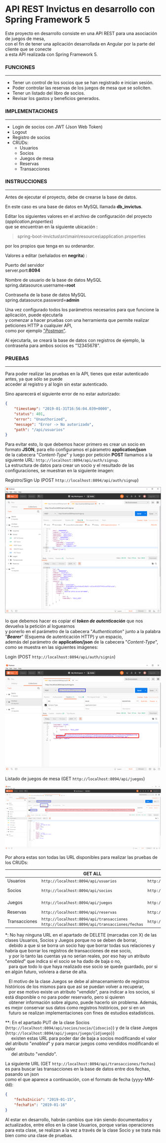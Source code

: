 # API REST Invictus en desarrollo con Spring Framework 5

Este proyecto en desarrollo consiste en una API REST para una asociación de juegos de mesa,   
con el fin de tener una aplicación desarrollada en Angular por la parte del cliente que se conecte   
a esta API realizada con Spring Framework 5.

### FUNCIONES
---
* Tener un control de los socios que se han registrado e inician sesión.
* Poder controlar las reservas de los juegos de mesa que se soliciten.
* Tener un listado del libro de socios.
* Revisar los gastos y beneficios generados.

### IMPLEMENTACIONES
---
* Login de socios con JWT (Json Web Token)
* Logout
* Registro de socios
* CRUDs:
    * Usuarios
    * Socios
    * Juegos de mesa
    * Reservas
    * Transacciones

### INSTRUCCIONES
---
Antes de ejecutar el proyecto, debe de crearse la base de datos.

En este caso es una base de datos en MySQL llamada **db_invictus**.

Editar los siguientes valores en el archivo de configuración del proyecto (_application.properties_)  
que se encuentran en la siguiente ubicación :

> spring-boot-invictus\src\main\resources\application.properties

por los propios que tenga en su ordenardor. 

Valores a editar (señalados en **negrita**) :

Puerto del servidor  
server.port:**8094** 

Nombre de usuario de la base de datos MySQL  
spring.datasource.username=**root**  

Contraseña de la base de datos MySQL  
spring.datasource.password=**admin**  

Una vez configurado todos los parámetros necesarios para que funcione la aplicación, puede ejecutarla  
y comenzar a hacer pruebas con una herramienta que permite realizar peticiones HTTP a cualquier API,  
como por ejemplo ["_Postman_"](https://www.getpostman.com/).

Al ejecutarla, se creará la base de datos con registros de ejemplo, la contraseña para ambos socios es "12345678".

### PRUEBAS
---
Para poder realizar las pruebas en la API, tienes que estar autenticado antes, ya que sólo se puede  
acceder al registro y al login sin estar autenticado.  

Sino aparecerá el siguiente error de no estar autorizado:

```json
{  
    "timestamp": "2019-01-31T16:56:04.039+0000",  
    "status": 401,  
    "error": "Unauthorized",  
    "message": "Error -> No autorizado",  
    "path": "/api/usuarios"  
}
```

Para evitar esto, lo que debemos hacer primero es crear un socio en formato **JSON**, para ello configuramos el párametro **application/json**   
de la cabecera "_Content-Type_" y luego por petición **POST** llamamos a la siguiente URL: `http://localhost:8094/api/auth/signup`.   
La estructura de datos para crear un socio y el resultado de las configuraciones, se muestran en la siguiente imagen:

Registro/Sign Up (POST `http://localhost:8094/api/auth/signup`)

![Registro](https://github.com/AlejandroVirlan/spring-boot-invictus/blob/master/registro.png)


lo que debemos hacer es copiar el **_token de autenticación_** que nos devuelva la petición al loguearnos   
y ponerlo en el parámetro de la cabecera "_Authentication_" junto a la palabra "**_Bearer_**" (Esquema de autenticación HTTP) y un espacio,   
además del parámetro de **application/json** de la cabecera "_Content-Type_", como se muestra en las siguientes imágenes: 

Login (POST `http://localhost:8094/api/auth/signin`)

![Login](https://github.com/AlejandroVirlan/spring-boot-invictus/blob/master/login.png)

Listado de juegos de mesa (GET `http://localhost:8094/api/juegos`)

![Token](https://github.com/AlejandroVirlan/spring-boot-invictus/blob/master/token.png)
 
Por ahora estas son todas las URL disponibles para realizar las pruebas de los CRUDs:

|                  | GET ALL                            | GET                                            | POST                               | PUT                                            | DELETE                                         |
| -----------      | -----------                        | -----------                                    |-----------                         | -----------                                    | -----------                                    |
| Usuarios         | `http://localhost:8094/api/usuarios`| `http://localhost:8094/api/usuarios/{idusuario}`| `http://localhost:8094/api/usuarios`| `http://localhost:8094/api/usuarios/{idusuario}` | * X |
| Socios           | `http://localhost:8094/api/socios`  | `http://localhost:8094/api/socios/{idsocio}`    | `http://localhost:8094/api/socios`  | `http://localhost:8094/api/socios/{idsocio}`</br>** `http://localhost:8094/api/socios/socio/{idsocio}` |* X|
| Juegos           | `http://localhost:8094/api/juegos`  | `http://localhost:8094/api/juegos/{idjuego}`    | `http://localhost:8094/api/juegos`  | `http://localhost:8094/api/juegos/{idjuego}`</br>** `http://localhost:8094/api/juegos/juego/{idjuego}` | * X |
| Reservas         | `http://localhost:8094/api/reservas`| `http://localhost:8094/api/reservas/{idreserva}`| `http://localhost:8094/api/reservas/socio/{idsocio}/juego/{idjuego}`| `http://localhost:8094/api/reservas/{idreserva}` | `http://localhost:8094/api/reservas/{idreserva}` |
| Transacciones    | `http://localhost:8094/api/transacciones`</br>`http://localhost:8094/api/transacciones/fechas` | `http://localhost:8094/api/transacciones/{idtransaccion}` | `http://localhost:8094/api/transacciones/socio/{idsocio}` | `http://localhost:8094/api/transacciones/{idtransaccion}` | `http://localhost:8094/api/transacciones/{idtransaccion}`    |


*: No hay ninguna URL en el apartado de DELETE (marcadas con X) de las clases Usuarios, Socios y Juegos porque no se deben de borrar,   
&nbsp;&nbsp;&nbsp;debido a que si se borra un socio hay que borrar todas sus relaciones y habría que borrar los registros de transacciones de ese socio,    
&nbsp;&nbsp;&nbsp;y por lo tanto las cuentas ya no serían reales, por eso hay un atributo "_enabled_" que indica si el socio se ha dado de baja o no,    
&nbsp;&nbsp;&nbsp;para que todo lo que haya realizado ese socio se quede guardado, por si en algún futuro, volviera a darse de alta.

&nbsp;&nbsp;&nbsp;El motivo de la clase Juegos se debe al almacenamiento de registros históricos de los mismos para que así se puedan volver a recuperar,    
&nbsp;&nbsp;&nbsp;por ese motivo existe un atributo "_vendido_", para indicar a los socios, si está disponible o no para poder reservarlo, pero si quieren     
&nbsp;&nbsp;&nbsp;obtener información sobre alguno, puede hacerlo sin problema. Además, es mejor conservar sus datos como registros históricos, por si en un     
&nbsp;&nbsp;&nbsp;futuro se realizan implementaciones con fines de estudios estadísticos.

**: En el apartado PUT de la clase Socios (`http://localhost:8094/api/socios/socio/{idsocio}`) y de la clase Juegos (`http://localhost:8094/api/juegos/juego/{idjuego}`)    
&nbsp;&nbsp;&nbsp;&nbsp;&nbsp;existen estas URL para poder dar de baja a socios modificando el valor del atributo "_enabled_" y para marcar juegos como vendidos modificando el valor         
&nbsp;&nbsp;&nbsp;&nbsp;&nbsp;del atributo "_vendido_".   

La siguiente URL (GET `http://localhost:8094/api/transacciones/fechas`) es para buscar las transacciones en la base de datos entre dos fechas, pasando un json    
como el que aparece a continuación, con el formato de fecha (yyyy-MM-dd):

```json
{
	"fechaInicio": "2019-01-15",
	"fechaFin": "2019-01-16"
}
```

Al estar en desarrollo, habrán cambios que irán siendo documentados y actualizados, entre ellos en la clase Usuarios, porque varias operaciones   
para esta clase, se realizan a la vez a través de la clase Socio y se trata más bien como una clase de pruebas. 